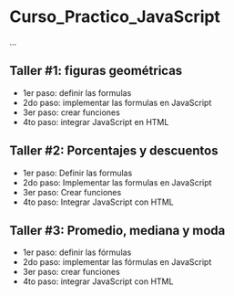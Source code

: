# Curso_Practico_JavaScript

...

## Taller #1: figuras geométricas

-   1er paso: definir las formulas
-   2do paso: implementar las formulas en JavaScript
-   3er paso: crear funciones
-   4to paso: integrar JavaScript en HTML

## Taller #2: Porcentajes y descuentos

-   1er paso: Definir las formulas
-   2do paso: Implementar las formulas en JavaScript
-   3er paso: Crear funciones
-   4to paso: Integrar JavaScript con HTML

## Taller #3: Promedio, mediana y moda

-   1er paso: definir las fórmulas
-   2do paso: implementar las fórmulas en JavaScript
-   3er paso: crear funciones
-   4to paso: integrar JavaScript con HTML
